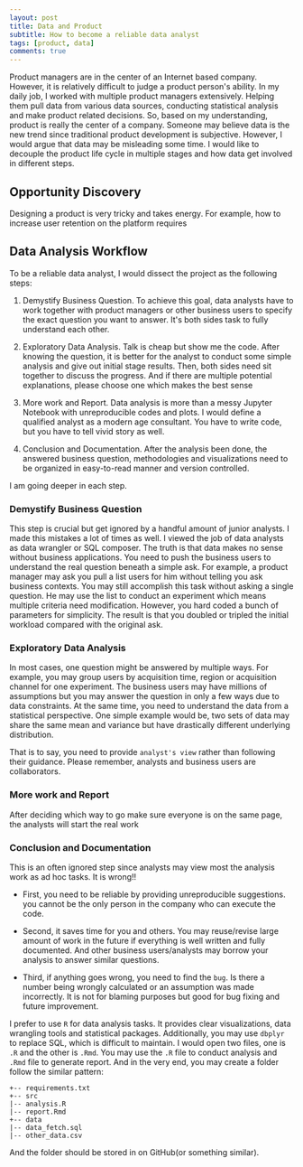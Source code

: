 ```yaml
---
layout: post
title: Data and Product
subtitle: How to become a reliable data analyst
tags: [product, data]
comments: true
---
```


Product managers are in the center of an Internet based company. However, it is relatively difficult to judge a product person's ability. In my daily job, I worked with multiple product managers extensively. Helping them pull data from various data sources, conducting statistical analysis and make product related decisions. So, based on my understanding, product is really the center of a company. Someone may believe data is the new trend since traditional product development is subjective. However, I would argue that data may be misleading some time. I would like to decouple the product life cycle in multiple stages and how data get involved in different steps.


## Opportunity Discovery

Designing a product is very tricky and takes energy. For example, how to increase user retention on the platform requires  


## Data Analysis Workflow

To be a reliable data analyst, I would dissect the project as the following steps:

1. Demystify Business Question. To achieve this goal, data analysts have to work together with product managers or other business users to specify the exact question you want to answer. It's both sides task to fully understand each other.

2. Exploratory Data Analysis. Talk is cheap but show me the code. After knowing the question, it is better for the analyst to conduct some simple analysis and give out initial stage results. Then, both sides need sit together to discuss the progress. And if there are multiple potential explanations, please choose one which makes the best sense

3. More work and Report. Data analysis is more than a messy Jupyter Notebook with unreproducible codes and plots. I would define a qualified analyst as a modern age consultant. You have to write code, but you have to tell vivid story as well.

4. Conclusion and Documentation. After the analysis been done, the answered business question, methodologies and visualizations need to be organized in easy-to-read manner and version controlled.  

I am going deeper in each step.


### Demystify Business Question

This step is crucial but get ignored by a handful amount of junior analysts. I made this mistakes a lot of times as well. I viewed the job of data analysts as data wrangler or SQL composer. The truth is that data makes no sense without business applications. You need to push the business users to understand the real question beneath a simple ask. For example, a product manager may ask you pull a list users for him without telling you ask business contexts. You may still accomplish this task without asking a single question. He may use the list to conduct an experiment which means multiple criteria need modification. However, you hard coded a bunch of parameters for simplicity. The result is that you doubled or tripled the initial workload compared with the original ask.


### Exploratory Data Analysis

In most cases, one question might be answered by multiple ways. For example, you may group users by acquisition time, region or acquisition channel for one experiment. The business users may have millions of assumptions but you may answer the question in only a few ways due to data constraints. At the same time, you need to understand the data from a statistical perspective. One simple example would be, two sets of data may share the same mean and variance but have drastically different underlying distribution.

That is to say, you need to provide `analyst's view` rather than following their guidance. Please remember, analysts and business users are collaborators.


### More work and Report
After deciding which way to go make sure everyone is on the same page, the analysts will start the real work 


### Conclusion and Documentation

This is an often ignored step since analysts may view most the analysis work as ad hoc tasks. It is wrong!!          

* First, you need to be reliable by providing unreproducible suggestions. you cannot be the only person in the company who can execute the code.

* Second, it saves time for you and others. You may reuse/revise large amount of work in the future if everything is well written and fully documented. And other business users/analysts may borrow your analysis to answer similar questions.

* Third, if anything goes wrong, you need to find the `bug`. Is there a number being wrongly calculated or an assumption was made incorrectly. It is not for blaming purposes but good for bug fixing and future improvement.

I prefer to use `R` for data analysis tasks. It provides clear visualizations, data wrangling tools and statistical packages. Additionally, you may use `dbplyr` to replace SQL, which is difficult to maintain. I would open two files, one is `.R` and the other is `.Rmd`. You may use the `.R` file to conduct analysis and `.Rmd` file to generate report. And in the very end, you may create a folder follow the similar pattern:

```
+-- requirements.txt
+-- src
|-- analysis.R
|-- report.Rmd
+-- data
|-- data_fetch.sql
|-- other_data.csv
```

And the folder should be stored in on GitHub(or something similar).
